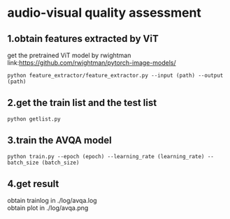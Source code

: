# audio-visual quality assessment
## 1.obtain features extracted by ViT
get the pretrained ViT model by rwightman\
link:https://github.com/rwightman/pytorch-image-models/
````
python feature_extractor/feature_extractor.py --input (path) --output (path)
````
## 2.get the train list and the test list
````
python getlist.py 
````
## 3.train the AVQA model
````
python train.py --epoch (epoch) --learning_rate (learning_rate) --batch_size (batch_size)
````
## 4.get result
obtain trainlog in ./log/avqa.log\
obtain plot in ./log/avqa.png